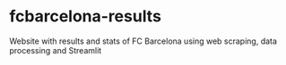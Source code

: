 # fcbarcelona-results
Website with results and stats of FC Barcelona using web scraping, data processing and Streamlit
